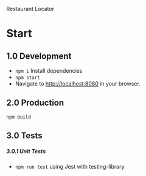 Restaurant Locator

# Start

## 1.0 Development

- `npm i` Install dependencies
- `npm start`
- Navigate to [http://localhost:8080](http://localhost:8080) in your browser.

## 2.0 Production

`npm build`

## 3.0 Tests

##### 3.0.1 Unit Tests

- `npm run test` using Jest with testing-library
